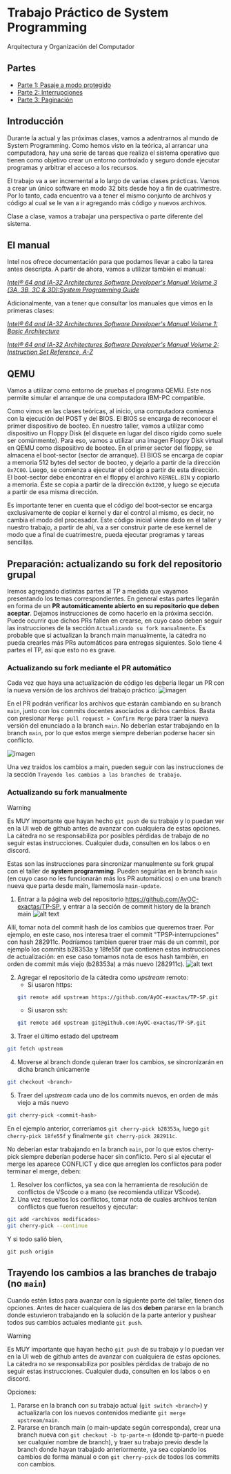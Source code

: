 # Trabajo Práctico de System Programming

Arquitectura y Organización del Computador

## Partes

- [Parte 1: Pasaje a modo protegido](modo-protegido.md)
- [Parte 2: Interrupciones](interrupciones.md)
- [Parte 3: Paginación](paginacion.md)

## Introducción

Durante la actual y las próximas clases, vamos a adentrarnos al mundo de
System Programming. Como hemos visto en la teórica, al arrancar una
computadora, hay una serie de tareas que realiza el sistema operativo
que tienen como objetivo crear un entorno controlado y seguro donde
ejecutar programas y arbitrar el acceso a los recursos.

El trabajo va a ser incremental a lo largo de varias clases prácticas.
Vamos a crear un único software en modo 32 bits desde hoy a fin de
cuatrimestre. Por lo tanto, cada encuentro va a tener el mismo conjunto
de archivos y código al cual se le van a ir agregando más código y
nuevos archivos.

Clase a clase, vamos a trabajar una perspectiva o parte diferente del
sistema.

## El manual

Intel nos ofrece documentación para que podamos llevar a cabo la tarea
antes descripta. A partir de ahora, vamos a utilizar también el manual:

[*Intel® 64 and IA-32 Architectures Software Developer's Manual Volume 3
(3A, 3B, 3C & 3D):System Programming
Guide*](https://software.intel.com/content/dam/develop/external/us/en/documents-tps/325384-sdm-vol-3abcd.pdf)

Adicionalmente, van a tener que consultar los manuales que vimos en la
primeras clases:

[*Intel® 64 and IA-32 Architectures Software Developer\'s Manual Volume
1: Basic
Architecture*](https://software.intel.com/content/dam/develop/external/us/en/documents-tps/253665-sdm-vol-1.pdf)

[*Intel® 64 and IA-32 Architectures Software Developer\'s Manual Volume
2: Instruction Set Reference,
A-Z*](https://software.intel.com/content/dam/develop/external/us/en/documents-tps/325383-sdm-vol-2abcd.pdf)

## QEMU

Vamos a utilizar como entorno de pruebas el programa QEMU. Este nos
permite simular el arranque de una computadora IBM-PC compatible.

Como vimos en las clases teóricas, al inicio, una computadora comienza
con la ejecución del POST y del BIOS. El BIOS se encarga de reconocer el
primer dispositivo de booteo. En nuestro taller, vamos a utilizar como
dispositivo un Floppy Disk (el disquete en lugar del disco rígido como
suele ser comúnmente). Para eso, vamos a utilizar una imagen Floppy Disk
virtual en QEMU como dispositivo de booteo. En el primer sector del
floppy, se almacena el boot-sector (sector de arranque). El BIOS se
encarga de copiar a memoria 512 bytes del sector de booteo, y dejarlo a
partir de la dirección `0x7C00`. Luego, se comienza a ejecutar el código a
partir de esta dirección. El boot-sector debe encontrar en el floppy el
archivo `KERNEL.BIN` y copiarlo a memoria. Éste se copia a partir de la
dirección `0x1200`, y luego se ejecuta a partir de esa misma dirección.

Es importante tener en cuenta que el código del boot-sector se encarga
exclusivamente de copiar el kernel y dar el control al mismo, es decir,
no cambia el modo del procesador. Este código inicial viene dado en el
taller y nuestro trabajo, a partir de ahí, va a ser construir parte de
ese kernel de modo que a final de cuatrimestre, pueda ejecutar programas
y tareas sencillas.

## Preparación: actualizando su fork del repositorio grupal

Iremos agregando distintas partes al TP a medida que vayamos presentando los temas correspondientes. En general estas partes llegarán en forma de un **PR automáticamente abierto en su repositorio que deben aceptar**. Dejamos instrucciones de como hacerlo en la próxima sección. Puede ocurrir que dichos PRs fallen en crearse, en cuyo caso deben seguir las instrucciones de la sección `Actualizando su fork manualmente`. Es probable que si actualizan la branch main manualmente, la cátedra no pueda crearles más PRs automáticos para entregas siguientes. Solo tiene 4 partes el TP, así que esto no es grave.

### Actualizando su fork mediante el PR automático
Cada vez que haya una actualización de código les debería llegar un PR con la nueva versión de los archivos del trabajo práctico:
![imagen](https://github.com/user-attachments/assets/a3ea8477-1f24-4f47-8f16-ad15dbc2fcbe)

En el PR podrán verificar los archivos que estarán cambiando en su branch `main`, junto con los commits docentes asociados a dichos cambios. Basta con presionar `Merge pull request > Confirm Merge` para traer la nueva versión del enunciado a la branch `main`. No deberían estar trabajando en la branch `main`, por lo que estos merge siempre deberían poderse hacer sin conflicto. 

![imagen](https://github.com/user-attachments/assets/b3e7a5ac-ffbc-425b-ba98-b2a83c804a86)

Una vez traidos los cambios a main, pueden seguir con las instrucciones de la sección `Trayendo los cambios a las branches de trabajo`.

### Actualizando su fork manualmente
> [!WARNING]
> Es MUY importante que hayan hecho `git push` de su trabajo y lo puedan ver en la UI web de github antes de avanzar con cualquiera de estas opciones. La cátedra no se responsabiliza por posibles pérdidas de trabajo de no seguir estas instrucciones. Cualquier duda, consulten en los labos o en discord.

Estas son las instrucciones para sincronizar manualmente su fork grupal con el taller de **system programming**. Pueden seguirlas en la branch `main` (en cuyo caso no les funcionarán más los PR automáticos) o en una branch nueva que parta desde main, llamemosla `main-update`.

1. Entrar a la página web del repositorio https://github.com/AyOC-exactas/TP-SP, y entrar a la sección de commit history de la branch main
![alt text](img/image.png)

Allí, tomar nota del commit hash de los cambios que queremos traer. Por ejemplo, en este caso, nos interesa traer el commit "TPSP-interrupciones" con hash 282911c. Podríamos tambien querer traer más de un commit, por ejemplo los commits b28353a y 18fe55f que contienen estas instrucciones de actualización: en ese caso tomamos nota de esos hash también, en orden de commit más viejo (b28353a) a más nuevo (282911c).
![alt text](img/image-1.png)

2. Agregar el repositorio de la cátedra como *upstream* remoto:
   - Si usaron https:
	```sh
	git remote add upstream https://github.com/AyOC-exactas/TP-SP.git
	```
   - Si usaron ssh:
	```sh
	git remote add upstream git@github.com:AyOC-exactas/TP-SP.git
	```
3. Traer el último estado del upstream
```sh
git fetch upstream
```
4. Moverse al branch donde quieran traer los cambios, se sincronizarán en dicha branch únicamente
```sh
git checkout <branch>
```
5. Traer del *upstream* cada uno de los commits nuevos, en orden de más viejo a más nuevo
```sh
git cherry-pick <commit-hash>
```
En el ejemplo anterior, correríamos `git cherry-pick b28353a`, luego `git cherry-pick 18fe55f` y finalmente `git cherry-pick 282911c`.


No deberían estar trabajando en la branch `main`, por lo que estos cherry-pick siempre deberían poderse hacer sin conflicto. Pero si al ejecutar el merge les aparece CONFLICT y dice que arreglen los conflictos para poder terminar el merge, deben:

1. Resolver los conflictos, ya sea con la herramienta de resolución de conflictos de VScode o a mano (se recomienda utilizar VScode).
2. Una vez resueltos los conflictos, tomar nota de cuales archivos tenían conflictos que fueron resueltos y ejecutar:
```sh
git add <archivos modificados>
git cherry-pick --continue
```
Y si todo salió bien,
```
git push origin
```

## Trayendo los cambios a las branches de trabajo (no `main`)
Cuando estén listos para avanzar con la siguiente parte del taller, tienen dos opciones. Antes de hacer cualquiera de las dos **deben** pararse en la branch donde estuvieron trabajando en la solución de la parte anterior y pushear todos sus cambios actuales mediante `git push`.

> [!WARNING]
> Es MUY importante que hayan hecho `git push` de su trabajo y lo puedan ver en la UI web de github antes de avanzar con cualquiera de estas opciones. La cátedra no se responsabiliza por posibles pérdidas de trabajo de no seguir estas instrucciones. Cualquier duda, consulten en los labos o en discord.

Opciones:
1. Pararse en la branch con su trabajo actual (`git switch <branch>`) y actualizarla con los nuevos contenidos mediante `git merge upstream/main`. 
2. Pararse en branch main (o main-update según corresponda), crear una branch nueva con `git checkout -b tp-parte-n` (donde tp-parte-n puede ser cualquier nombre de branch), y traer su trabajo previo desde la branch donde hayan trabajado anteriormente, ya sea copiando los cambios de forma manual o con `git cherry-pick` de todos los commits con cambios.
